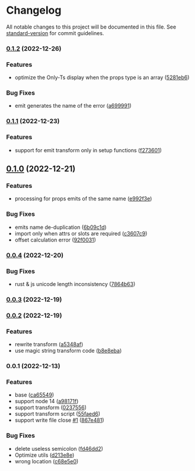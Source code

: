 # Changelog

All notable changes to this project will be documented in this file. See [standard-version](https://github.com/conventional-changelog/standard-version) for commit guidelines.

### [0.1.2](https://github.com/a145789/vue3-script-to-setup/compare/v0.1.1...v0.1.2) (2022-12-26)


### Features

* optimize the Only-Ts display when the props type is an array ([5281eb6](https://github.com/a145789/vue3-script-to-setup/commit/5281eb67ab984cd5c3f4cd0f24c20abe99f74f38))


### Bug Fixes

* emit generates the name of the error ([a699991](https://github.com/a145789/vue3-script-to-setup/commit/a699991b8a457ee3a136a6b43589e0e1121b6c01))

### [0.1.1](https://github.com/a145789/vue3-script-to-setup/compare/v0.1.0...v0.1.1) (2022-12-23)


### Features

* support for emit transform only in setup functions ([f273601](https://github.com/a145789/vue3-script-to-setup/commit/f273601ef8efcd925f296f1e33905196bdb3d0d2))

## [0.1.0](https://github.com/a145789/vue3-script-to-setup/compare/v0.0.4...v0.1.0) (2022-12-21)


### Features

* processing for props emits of the same name ([e992f3e](https://github.com/a145789/vue3-script-to-setup/commit/e992f3e59100a1115d3234fe5bdd0b58110f8fa1))


### Bug Fixes

* emits name de-duplication ([6b09c1d](https://github.com/a145789/vue3-script-to-setup/commit/6b09c1d3df53b1196a21d8485dac441d4acd6f9a))
* import only when attrs or slots are required ([c3607c9](https://github.com/a145789/vue3-script-to-setup/commit/c3607c99b0f6b112a80a883615cda33e22786436))
* offset calculation error ([92f0031](https://github.com/a145789/vue3-script-to-setup/commit/92f003192cc4884e36a24a274a80e21058271219))

### [0.0.4](https://github.com/a145789/vue3-script-to-setup/compare/v0.0.3...v0.0.4) (2022-12-20)


### Bug Fixes

* rust & js unicode length inconsistency ([7864b63](https://github.com/a145789/vue3-script-to-setup/commit/7864b63cd9fdd9d5f3ca30f9cf8fa622b96c8ffd))

### [0.0.3](https://github.com/a145789/vue3-script-to-setup/compare/v0.0.2...v0.0.3) (2022-12-19)

### [0.0.2](https://github.com/a145789/vue3-script-to-setup/compare/v0.0.1...v0.0.2) (2022-12-19)


### Features

* rewrite transform ([a5348af](https://github.com/a145789/vue3-script-to-setup/commit/a5348af30b03f6331172c676e728464b6665af19))
* use magic string transform code ([b8e8eba](https://github.com/a145789/vue3-script-to-setup/commit/b8e8ebaf4a58ad82a720d4c3b18a15235743f643))

### 0.0.1 (2022-12-13)


### Features

* base ([ca65549](https://github.com/a145789/vue3-script-to-setup/commit/ca65549dd61b9d48d57a6508fea73a4b50ab1d2c))
* support node 14 ([a98171f](https://github.com/a145789/vue3-script-to-setup/commit/a98171fcc19cde58c32eca160c63f102d6215943))
* support transform ([0237556](https://github.com/a145789/vue3-script-to-setup/commit/0237556f2a4f388548100f6766eab7ad2d47df2d))
* support transform script ([55faed6](https://github.com/a145789/vue3-script-to-setup/commit/55faed62fa075da58a80b9a29412df84a089ad33))
* support write file close [#1](https://github.com/a145789/vue3-script-to-setup/issues/1) ([867e481](https://github.com/a145789/vue3-script-to-setup/commit/867e481eed015e5d111a58b6bf3c95de5f1979f6))


### Bug Fixes

* delete useless semicolon ([fd46dd2](https://github.com/a145789/vue3-script-to-setup/commit/fd46dd2055d9e35a933e9cd0080d0ca93989176e))
* Optimize utils ([d213e8e](https://github.com/a145789/vue3-script-to-setup/commit/d213e8e5e12bb4c25080731b44f23587b0b72190))
* wrong location ([c68e5e0](https://github.com/a145789/vue3-script-to-setup/commit/c68e5e01fd7a6fe146bdd513379d535c0591fb72))
